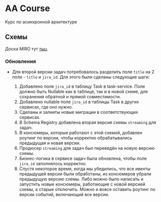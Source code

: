 # AA Course
Курс по асинхронной архитектуре

## Схемы
Доска MIRO тут [тыц](https://miro.com/app/board/uXjVMxFUl2Q=/).

### Обновления

* Для второй версии задач потребовалось разделить поле `title` на 2 поля - `title` и `jira_id`.
Для этого были сделаны следующие шаги:  

    1. Добавлено поле `jira_id` в таблицу Task в task-service. Поле должно быть Nullable как в таблице, так и в новой схеме, для сохранения обратной и прямой совместимости.
    2. Добавлено nullable поле `jira_id` в таблицы Task в других сервисах, где оно нужно. 
    3. Сделаны и залииты новые миграции в соответствующих сервисах.
    4. В Schema Registry добавлена вторая версия схемы `streaming` для задач.
    5. В консюмеры, которые работают с этой схемой, добавлен роутинг по версии, чтобы корректно обрабатывались предыдущая и новая версии.
    6. Продюсер `streaming` для задач был переведён на новую версию схемы.
    7. Бизнес-логика в сервисе задач была обновлена, чтобы поле `jira_id` заполнялось корректно.
    8. Спустя некоторое время, когда мы убедились, что все ивенты предыдущей версии были обработаны, из консюмеров убрали предыдущую версию схемы. Либо можно было написать и запустить новые консюмеры, работающие с новой версией схемы, а старые отключить. Можно и вовсе оставить роутинг по версии событий, включающий все версии.
